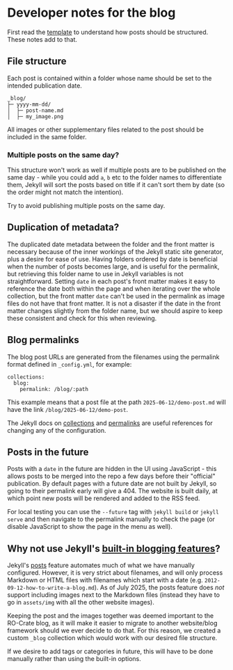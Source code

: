 # Developer notes for the blog

First read the [template](.template.md) to understand how posts should be structured. These notes add to that.

## File structure

Each post is contained within a folder whose name should be set to the intended publication date. 

```
_blog/
├─ yyyy-mm-dd/
│  ├─ post-name.md
│  ├─ my_image.png
```

All images or other supplementary files related to the post should be included in the same folder.

### Multiple posts on the same day?

This structure won't work as well if multiple posts are to be published on the same day - while you could add `a`, `b` etc to the folder names to differentiate them, Jekyll will sort the posts based on title if it can't sort them by date (so the order might not match the intention). 

Try to avoid publishing multiple posts on the same day.

## Duplication of metadata?

The duplicated date metadata between the folder and the front matter is necessary because of the inner workings of the Jekyll static site generator, plus a desire for ease of use. Having folders ordered by date is beneficial when the number of posts becomes large, and is useful for the permalink, but retrieving this folder name to use in Jekyll variables is not straightforward. Setting `date` in each post's front matter makes it easy to reference the date both within the page and when iterating over the whole collection, but the front matter `date` can't be used in the permalink as image files do not have that front matter. It is not a disaster if the date in the front matter changes slightly from the folder name, but we should aspire to keep these consistent and check for this when reviewing.

## Blog permalinks

The blog post URLs are generated from the filenames using the permalink format defined in `_config.yml`, for example:

```
collections:
  blog:
    permalink: /blog/:path
```

This example means that a post file at the path `2025-06-12/demo-post.md` will have the link `/blog/2025-06-12/demo-post`.

The Jekyll docs on [collections](https://jekyllrb.com/docs/collections/) and [permalinks](https://jekyllrb.com/docs/permalinks/) are useful references for changing any of the configuration.

## Posts in the future

Posts with a `date` in the future are hidden in the UI using JavaScript - this allows posts to be merged into the repo a few days before their "official" publication. By default pages with a future date are not built by Jekyll, so going to their permalink early will give a 404. The website is built daily, at which point new posts will be rendered and added to the RSS feed.

For local testing you can use the `--future` tag with `jekyll build` or `jekyll serve` and then navigate to the permalink manually to check the page (or disable JavaScript to show the page in the menu as well).

## Why not use Jekyll's [built-in blogging features](https://jekyllrb.com/docs/posts/)?

Jekyll's [posts](https://jekyllrb.com/docs/posts/) feature automates much of what we have manually configured. However, it is very strict about filenames, and will only process Markdown or HTML files with filenames which start with a date (e.g. `2012-09-12-how-to-write-a-blog.md`). As of July 2025, the posts feature does *not* support including images next to the Markdown files (instead they have to go in `assets/img` with all the other website images). 

Keeping the post and the images together was deemed important to the RO-Crate blog, as it will make it easier to migrate to another website/blog framework should we ever decide to do that. For this reason, we created a custom `_blog` collection which would work with our desired file structure.

If we desire to add tags or categories in future, this will have to be done manually rather than using the built-in options.
